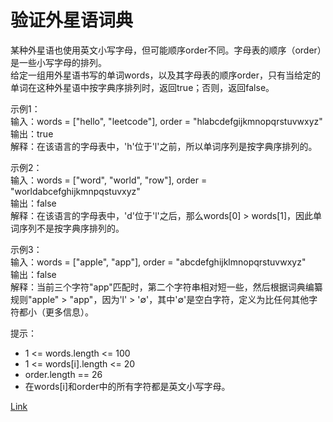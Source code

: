 <h1>验证外星语词典</h1>

某种外星语也使用英文小写字母，但可能顺序order不同。字母表的顺序（order）是一些小写字母的排列。</br>
给定一组用外星语书写的单词words，以及其字母表的顺序order，只有当给定的单词在这种外星语中按字典序排列时，返回true；否则，返回false。</br>

示例1：</br>
输入：words = ["hello", "leetcode"], order = "hlabcdefgijkmnopqrstuvwxyz"</br>
输出：true</br>
解释：在该语言的字母表中，'h'位于'l'之前，所以单词序列是按字典序排列的。</br>

示例2：</br>
输入：words = ["word", "world", "row"], order = "worldabcefghijkmnpqstuvxyz"</br>
输出：false</br>
解释：在该语言的字母表中，'d'位于'l'之后，那么words[0] > words[1]，因此单词序列不是按字典序排列的。</br>

示例3：</br>
输入：words = ["apple", "app"], order = "abcdefghijklmnopqrstuvwxyz"</br>
输出：false</br>
解释：当前三个字符"app"匹配时，第二个字符串相对短一些，然后根据词典编纂规则"apple" > "app"，因为'l' > '∅'，其中'∅'是空白字符，定义为比任何其他字符都小（更多信息）。</br>

提示：
- 1 <= words.length <= 100
- 1 <= words[i].length <= 20
- order.length == 26
- 在words[i]和order中的所有字符都是英文小写字母。

[Link](https://leetcode.cn/problems/verifying-an-alien-dictionary/)